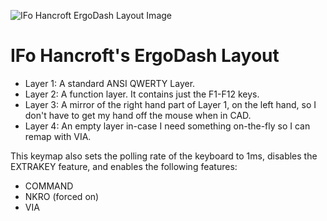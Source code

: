 ![IFo Hancroft ErgoDash Layout Image](https://i.imgur.com/vANNhro.png)

# IFo Hancroft's ErgoDash Layout

 - Layer 1: A standard ANSI QWERTY Layer.
 - Layer 2: A function layer. It contains just the F1-F12 keys.
 - Layer 3: A mirror of the right hand part of Layer 1, on the left hand, so I don't have to get my hand off the mouse when in CAD.
 - Layer 4: An empty layer in-case I need something on-the-fly so I can remap with VIA.

This keymap also sets the polling rate of the keyboard to 1ms, disables the EXTRAKEY feature, and enables the following features:

 - COMMAND
 - NKRO (forced on)
 - VIA
